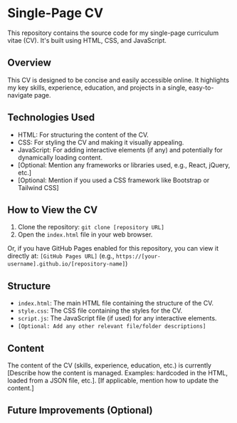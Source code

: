 # Single-Page CV

This repository contains the source code for my single-page curriculum vitae (CV).  It's built using HTML, CSS, and JavaScript.

## Overview

This CV is designed to be concise and easily accessible online.  It highlights my key skills, experience, education, and projects in a single, easy-to-navigate page.

## Technologies Used

*   HTML: For structuring the content of the CV.
*   CSS: For styling the CV and making it visually appealing.
*   JavaScript: For adding interactive elements (if any) and potentially for dynamically loading content.
*   [Optional: Mention any frameworks or libraries used, e.g., React, jQuery, etc.]
*   [Optional: Mention if you used a CSS framework like Bootstrap or Tailwind CSS]

## How to View the CV

1.  Clone the repository: `git clone [repository URL]`
2.  Open the `index.html` file in your web browser.

Or, if you have GitHub Pages enabled for this repository, you can view it directly at: `[GitHub Pages URL]` (e.g., `https://[your-username].github.io/[repository-name]`)

## Structure

*   `index.html`: The main HTML file containing the structure of the CV.
*   `style.css`: The CSS file containing the styles for the CV.
*   `script.js`: The JavaScript file (if used) for any interactive elements.
*   `[Optional: Add any other relevant file/folder descriptions]`

## Content

The content of the CV (skills, experience, education, etc.) is currently [Describe how the content is managed.  Examples: hardcoded in the HTML, loaded from a JSON file, etc.].  [If applicable, mention how to update the content.]

## Future Improvements (Optional)

